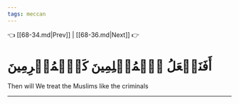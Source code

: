 ```yaml
---
tags: meccan
---
```


👈 [[68-34.md|Prev]] | [[68-36.md|Next]] 👉

# أَفَنَجۡعَلُ ٱلۡمُسۡلِمِينَ كَٱلۡمُجۡرِمِينَ

Then will We treat the Muslims like the criminals

---

